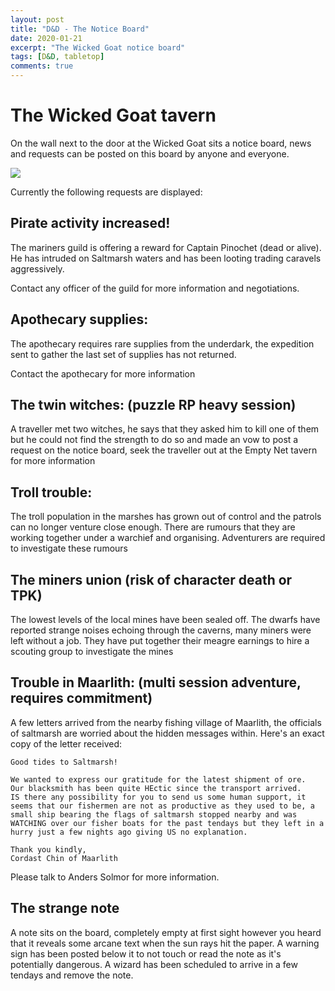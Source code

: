 ```yaml
---
layout: post
title: "D&D - The Notice Board"
date: 2020-01-21
excerpt: "The Wicked Goat notice board"
tags: [D&D, tabletop]
comments: true
---
```


# The Wicked Goat tavern

On the wall next to the door at the Wicked Goat sits a notice board, news and requests can be posted on this board by anyone and everyone.

<img src=https://www.elventower.com/wp-content/uploads/2018/06/thumbnail.jpg />

Currently the following requests are displayed:

## Pirate activity increased!

The mariners guild is offering a reward for Captain Pinochet (dead or alive). He has intruded on Saltmarsh waters and has been looting trading caravels aggressively. 

Contact any officer of the guild for more information and negotiations.

## Apothecary supplies: 

The apothecary requires rare supplies from the underdark, the expedition sent to gather the last set of supplies has not returned. 

Contact the apothecary for more information

## The twin witches: (puzzle RP heavy session)

A traveller met two witches, he says that they asked him to kill one of them but he could not find the strength to do so and made an vow to post a request on the notice board, seek the traveller out at the Empty Net tavern for more information

## Troll trouble:
The troll population in the marshes has grown out of control and the patrols can no longer venture close enough. There are rumours that they are working together under a warchief and organising. Adventurers are required to investigate these rumours


## The miners union (risk of character death or TPK)
The lowest levels of the local mines have been sealed off. The dwarfs have reported strange noises echoing through the caverns, many miners were left without a job. They have put together their meagre earnings to hire a scouting group to investigate the mines

## Trouble in Maarlith: (multi session adventure, requires commitment)
A few letters arrived from the nearby fishing village of Maarlith, the officials of saltmarsh are worried about the hidden messages within.
Here's an exact copy of the letter received:

```
Good tides to Saltmarsh!

We wanted to express our gratitude for the latest shipment of ore. 
Our blacksmith has been quite HEctic since the transport arrived. 
IS there any possibility for you to send us some human support, it seems that our fishermen are not as productive as they used to be, a small ship bearing the flags of saltmarsh stopped nearby and was WATCHING over our fisher boats for the past tendays but they left in a hurry just a few nights ago giving US no explanation.

Thank you kindly, 
Cordast Chin of Maarlith
```
Please talk to Anders Solmor for more information.

## The strange note
A note sits on the board, completely empty at first sight however you heard that it reveals some arcane text when the sun rays hit the paper. A warning sign has been posted below it to not touch or read the note as it's potentially dangerous. A wizard has been scheduled to arrive in a few tendays and remove the note.